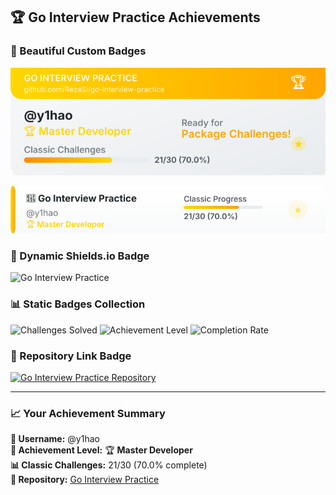 ## 🏆 Go Interview Practice Achievements

### 🎨 Beautiful Custom Badges

<!-- Full-size Card Badge -->
![Go Interview Practice Achievement Card](https://raw.githubusercontent.com/RezaSi/go-interview-practice/main/badges/y1hao.svg)

<!-- Compact Horizontal Badge -->
![Go Interview Practice Compact](https://raw.githubusercontent.com/RezaSi/go-interview-practice/main/badges/y1hao_compact.svg)

### 🔄 Dynamic Shields.io Badge
<!-- Dynamic Badge (auto-updates) -->
![Go Interview Practice](https://img.shields.io/endpoint?url=https://raw.githubusercontent.com/RezaSi/go-interview-practice/main/badges/y1hao.json&style=for-the-badge&logo=go&logoColor=white)

### 📊 Static Badges Collection
![Challenges Solved](https://img.shields.io/badge/Go_Challenges-21%2F30-brightgreen?style=for-the-badge&logo=go&logoColor=white)
![Achievement Level](https://img.shields.io/badge/Level-🏆_Master-gold?style=for-the-badge&logo=trophy&logoColor=white)
![Completion Rate](https://img.shields.io/badge/Completion-70.0%25-gold?style=for-the-badge&logo=checkmarx&logoColor=white)


### 🔗 Repository Link Badge
[![Go Interview Practice Repository](https://img.shields.io/badge/View_Repository-Go_Interview_Practice-blue?style=for-the-badge&logo=github&logoColor=white)](https://github.com/RezaSi/go-interview-practice)

---

### 📈 Your Achievement Summary

**👤 Username:** @y1hao  
**🏅 Achievement Level:** 🏆 **Master Developer**  
**📊 Classic Challenges:** 21/30 (70.0% complete)  
**🔗 Repository:** [Go Interview Practice](https://github.com/RezaSi/go-interview-practice)  

